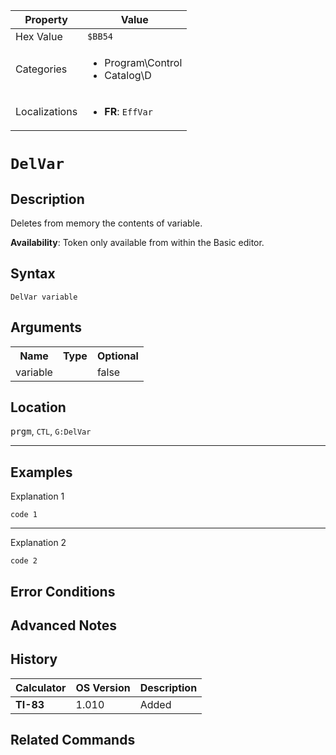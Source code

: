 | Property      | Value |
|---------------|-------|
| Hex Value     | `$BB54`|
| Categories    | <ul><li>Program\Control</li><li>Catalog\D</li></ul> |
| Localizations | <ul><li><b>FR</b>: `EffVar `</li></ul> |

# `DelVar `

## Description
Deletes from memory the contents of variable.


<b>Availability</b>: Token only available from within the Basic editor.

## Syntax
`DelVar variable`

## Arguments
<table>
<tr><th>Name</th><th>Type</th><th>Optional</th></tr>

<tr><td>variable</td><td></td><td>false</td></tr>

</table>

## Location
<kbd>prgm</kbd>, `CTL`, `G:DelVar`
<hr>

## Examples

Explanation 1
```ti-basic
code 1
```
---
Explanation 2
```ti-basic
code 2
```

## Error Conditions


## Advanced Notes


## History
| Calculator | OS Version | Description |
|------------|------------|-------------|
| <b>TI-83</b> | 1.010 | Added

## Related Commands

    